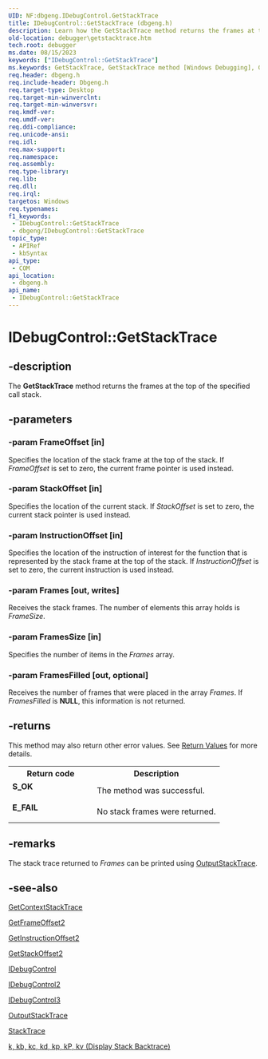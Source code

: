 ```yaml
---
UID: NF:dbgeng.IDebugControl.GetStackTrace
title: IDebugControl::GetStackTrace (dbgeng.h)
description: Learn how the GetStackTrace method returns the frames at the top of the specified call stack.
old-location: debugger\getstacktrace.htm
tech.root: debugger
ms.date: 08/15/2023
keywords: ["IDebugControl::GetStackTrace"]
ms.keywords: GetStackTrace, GetStackTrace method [Windows Debugging], GetStackTrace method [Windows Debugging],IDebugControl interface, GetStackTrace method [Windows Debugging],IDebugControl2 interface, GetStackTrace method [Windows Debugging],IDebugControl3 interface, IDebugControl interface [Windows Debugging],GetStackTrace method, IDebugControl.GetStackTrace, IDebugControl2 interface [Windows Debugging],GetStackTrace method, IDebugControl2::GetStackTrace, IDebugControl3 interface [Windows Debugging],GetStackTrace method, IDebugControl3::GetStackTrace, IDebugControl::GetStackTrace, IDebugControl_ef51127a-c022-4e3d-bb63-55553daea893.xml, dbgeng/IDebugControl2::GetStackTrace, dbgeng/IDebugControl3::GetStackTrace, dbgeng/IDebugControl::GetStackTrace, debugger.getstacktrace
req.header: dbgeng.h
req.include-header: Dbgeng.h
req.target-type: Desktop
req.target-min-winverclnt: 
req.target-min-winversvr: 
req.kmdf-ver: 
req.umdf-ver: 
req.ddi-compliance: 
req.unicode-ansi: 
req.idl: 
req.max-support: 
req.namespace: 
req.assembly: 
req.type-library: 
req.lib: 
req.dll: 
req.irql: 
targetos: Windows
req.typenames: 
f1_keywords:
 - IDebugControl::GetStackTrace
 - dbgeng/IDebugControl::GetStackTrace
topic_type:
 - APIRef
 - kbSyntax
api_type:
 - COM
api_location:
 - dbgeng.h
api_name:
 - IDebugControl::GetStackTrace
---
```


# IDebugControl::GetStackTrace

## -description

The <b>GetStackTrace</b> method returns the frames at the top of the specified call stack.

## -parameters

### -param FrameOffset [in]

Specifies the location of the stack frame at the top of the stack.  If <i>FrameOffset</i> is set to zero, the current frame pointer is used instead.

### -param StackOffset [in]

Specifies the location of the current stack.  If <i>StackOffset</i> is set to zero, the current stack pointer is used instead.

### -param InstructionOffset [in]

Specifies the location of the instruction of interest for the function that is represented by the stack frame at the top of the stack.  If <i>InstructionOffset</i> is set to zero, the current instruction is used instead.

### -param Frames [out, writes]

Receives the stack frames.  The number of elements this array holds is <i>FrameSize</i>.

### -param FramesSize [in]

Specifies the number of items in the <i>Frames</i> array.

### -param FramesFilled [out, optional]

Receives the number of frames that were placed in the array <i>Frames</i>.  If <i>FramesFilled</i> is <b>NULL</b>, this information is not returned.

## -returns

This method may also return other error values.  See <a href="/windows-hardware/drivers/debugger/hresult-values">Return Values</a> for more details.

<table>
<tr>
<th>Return code</th>
<th>Description</th>
</tr>
<tr>
<td width="40%">
<dl>
<dt><b>S_OK</b></dt>
</dl>
</td>
<td width="60%">
The method was successful.

</td>
</tr>
<tr>
<td width="40%">
<dl>
<dt><b>E_FAIL</b></dt>
</dl>
</td>
<td width="60%">
No stack frames were returned.

</td>
</tr>
</table>

## -remarks

The stack trace returned to <i>Frames</i> can be printed using <a href="/windows-hardware/drivers/ddi/dbgeng/nf-dbgeng-idebugcontrol3-outputstacktrace">OutputStackTrace</a>.

## -see-also

<a href="/windows-hardware/drivers/ddi/dbgeng/nf-dbgeng-idebugcontrol4-getcontextstacktrace">GetContextStackTrace</a>

<a href="/windows-hardware/drivers/ddi/dbgeng/nf-dbgeng-idebugregisters2-getframeoffset2">GetFrameOffset2</a>

<a href="/windows-hardware/drivers/ddi/dbgeng/nf-dbgeng-idebugregisters2-getinstructionoffset2">GetInstructionOffset2</a>

<a href="/windows-hardware/drivers/ddi/dbgeng/nf-dbgeng-idebugregisters2-getstackoffset2">GetStackOffset2</a>

<a href="/windows-hardware/drivers/ddi/dbgeng/nn-dbgeng-idebugcontrol">IDebugControl</a>

<a href="/windows-hardware/drivers/ddi/dbgeng/nn-dbgeng-idebugcontrol2">IDebugControl2</a>

<a href="/windows-hardware/drivers/ddi/dbgeng/nn-dbgeng-idebugcontrol3">IDebugControl3</a>

<a href="/windows-hardware/drivers/ddi/dbgeng/nf-dbgeng-idebugcontrol3-outputstacktrace">OutputStackTrace</a>

<a href="/windows-hardware/drivers/ddi/wdbgexts/nc-wdbgexts-pwindbg_stacktrace_routine">StackTrace</a>

<a href="/windows-hardware/drivers/debugger/k--kb--kc--kd--kp--kp--kv--display-stack-backtrace-">k, kb, kc, kd, kp, kP, kv (Display Stack Backtrace)</a>

